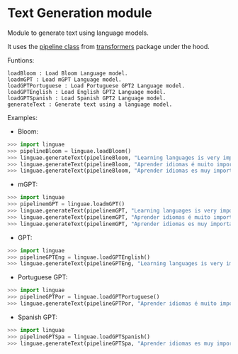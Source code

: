 # Text Generation module

Module to generate text using language models.

It uses the [pipeline class](https://huggingface.co/docs/transformers/main_classes/pipelines) from [transformers](https://github.com/huggingface/transformers) package under the hood.

Funtions:

```
loadBloom : Load Bloom Language model.
loadmGPT : Load mGPT Language model.
loadGPTPortuguese : Load Portuguese GPT2 Language model.
loadGPTEnglish : Load English GPT2 Language model.
loadGPTSpanish : Load Spanish GPT2 Language model. 
generateText : Generate text using a language model.
```

Examples:

* Bloom:

```python
>>> import linguae
>>> pipelineBloom = linguae.loadBloom()
>>> linguae.generateText(pipelineBloom, "Learning languages is very important to ")
>>> linguae.generateText(pipelineBloom, "Aprender idiomas é muito importante para ")
>>> linguae.generateText(pipelineBloom, "Aprender idiomas es muy importante para")
```

* mGPT:

```python
>>> import linguae
>>> pipelinemGPT = linguae.loadmGPT()
>>> linguae.generateText(pipelinemGPT, "Learning languages is very important to ")
>>> linguae.generateText(pipelinemGPT, "Aprender idiomas é muito importante para ")
>>> linguae.generateText(pipelinemGPT, "Aprender idiomas es muy importante para")
```

* GPT:

```python
>>> import linguae
>>> pipelineGPTEng = linguae.loadGPTEnglish()
>>> linguae.generateText(pipelineGPTEng, "Learning languages is very important to ")
```

* Portuguese GPT:

```python
>>> import linguae
>>> pipelineGPTPor = linguae.loadGPTPortuguese()
>>> linguae.generateText(pipelineGPTPor, "Aprender idiomas é muito importante para ")
```

* Spanish GPT:

```python
>>> import linguae
>>> pipelineGPTSpa = linguae.loadGPTSpanish()
>>> linguae.generateText(pipelineGPTSpa, "Aprender idiomas es muy importante para")
```
